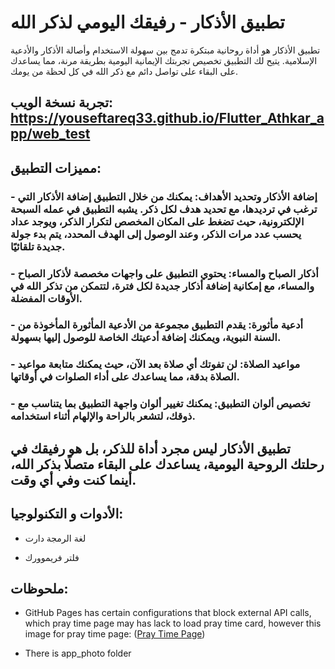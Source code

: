 # تطبيق الأذكار - رفيقك اليومي لذكر الله
تطبيق الأذكار هو أداة روحانية مبتكرة تدمج بين سهولة الاستخدام وأصالة الأذكار والأدعية الإسلامية. يتيح لك التطبيق تخصيص تجربتك الإيمانية اليومية بطريقة مرنة، مما يساعدك على البقاء على تواصل دائم مع ذكر الله في كل لحظة من يومك.

## تجربة نسخة الويب: https://youseftareq33.github.io/Flutter_Athkar_app/web_test

## مميزات التطبيق:
### - إضافة الأذكار وتحديد الأهداف: يمكنك من خلال التطبيق إضافة الأذكار التي ترغب في ترديدها، مع تحديد هدف لكل ذكر. يشبه التطبيق في عمله السبحة الإلكترونية، حيث تضغط على المكان المخصص لتكرار الذكر، ويوجد عداد يحسب عدد مرات الذكر، وعند الوصول إلى الهدف المحدد، يتم بدء جولة جديدة تلقائيًا.

### - أذكار الصباح والمساء: يحتوي التطبيق على واجهات مخصصة لأذكار الصباح والمساء، مع إمكانية إضافة أذكار جديدة لكل فترة، لتتمكن من تذكر الله في الأوقات المفضلة.

### - أدعية مأثورة: يقدم التطبيق مجموعة من الأدعية المأثورة المأخوذة من السنة النبوية، ويمكنك إضافة أدعيتك الخاصة للوصول إليها بسهولة.

### - مواعيد الصلاة: لن تفوتك أي صلاة بعد الآن، حيث يمكنك متابعة مواعيد الصلاة بدقة، مما يساعدك على أداء الصلوات في أوقاتها.

### - تخصيص ألوان التطبيق: يمكنك تغيير ألوان واجهة التطبيق بما يتناسب مع ذوقك، لتشعر بالراحة والإلهام أثناء استخدامه.

## تطبيق الأذكار ليس مجرد أداة للذكر، بل هو رفيقك في رحلتك الروحية اليومية، يساعدك على البقاء متصلًا بذكر الله، أينما كنت وفي أي وقت.

## الأدوات و التكنولوجيا:

- لغة الرمجة دارت

- فلتر فريموورك
 
## ملحوظات:
- GitHub Pages has certain configurations that block external API calls, which pray time page may has lack to load pray time card, however this image for pray time page:
([Pray Time Page](https://github.com/youseftareq33/Flutter_Athkar_app/tree/master/app_photo/pray_time_page.jpg))

- There is app_photo folder



